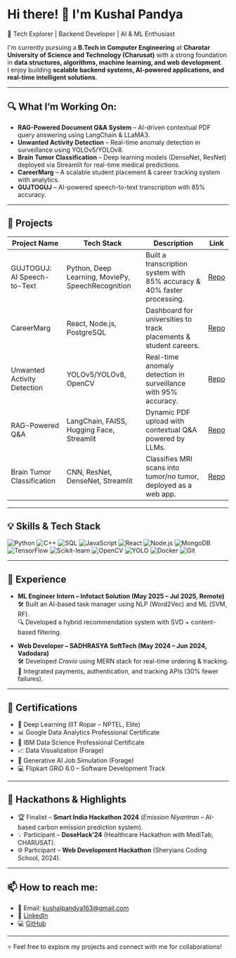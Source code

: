 # Hi there! 👋 I'm Kushal Pandya  
🚀 Tech Explorer | Backend Developer | AI & ML Enthusiast  

I'm currently pursuing a **B.Tech in Computer Engineering** at **Charotar University of Science and Technology (Charusat)** with a strong foundation in **data structures, algorithms, machine learning, and web development**.  
I enjoy building **scalable backend systems, AI-powered applications, and real-time intelligent solutions**.

---

## 🔍 What I’m Working On:
- **RAG-Powered Document Q&A System** – AI-driven contextual PDF query answering using LangChain & LLaMA3.  
- **Unwanted Activity Detection** – Real-time anomaly detection in surveillance using YOLOv5/YOLOv8.  
- **Brain Tumor Classification** – Deep learning models (DenseNet, ResNet) deployed via Streamlit for real-time medical predictions.  
- **CareerMarg** – A scalable student placement & career tracking system with analytics.  
- **GUJTOGUJ** – AI-powered speech-to-text transcription with 85% accuracy.  

---

## 🚀 Projects

| Project Name | Tech Stack | Description | Link |
|--------------|------------|-------------|------|
| GUJTOGUJ: AI Speech-to-Text | Python, Deep Learning, MoviePy, SpeechRecognition | Built a transcription system with 85% accuracy & 40% faster processing. | [Repo](https://github.com/K18SP/ML-projects.git) |
| CareerMarg | React, Node.js, PostgreSQL | Dashboard for universities to track placements & student careers. | [Repo](https://github.com/Vedu3635/UGSF_TNP.git) |
| Unwanted Activity Detection | YOLOv5/YOLOv8, OpenCV | Real-time anomaly detection in surveillance with 95% accuracy. | [Repo](https://github.com/K18SP/ML-projects.git) |
| RAG-Powered Q&A | LangChain, FAISS, Hugging Face, Streamlit | Dynamic PDF upload with contextual Q&A powered by LLMs. | [Repo](https://github.com/K18SP/ML-projects/tree/main/AI_Project/RAG_POWERED_DOCUMENT_SYSTEM) |
| Brain Tumor Classification | CNN, ResNet, DenseNet, Streamlit | Classifies MRI scans into tumor/no tumor, deployed as a web app. | [Repo](https://github.com/K18SP/ML-projects/tree/main/CNN) |

---

## 💡 Skills & Tech Stack
![Python](https://img.shields.io/badge/Python-3776AB?style=for-the-badge&logo=python&logoColor=white)
![C++](https://img.shields.io/badge/C++-00599C?style=for-the-badge&logo=c%2B%2B&logoColor=white)
![SQL](https://img.shields.io/badge/SQL-336791?style=for-the-badge&logo=postgresql&logoColor=white)
![JavaScript](https://img.shields.io/badge/JavaScript-F7DF1E?style=for-the-badge&logo=javascript&logoColor=black)
![React](https://img.shields.io/badge/React-20232A?style=for-the-badge&logo=react&logoColor=61DAFB)
![Node.js](https://img.shields.io/badge/Node.js-43853D?style=for-the-badge&logo=node.js&logoColor=white)
![MongoDB](https://img.shields.io/badge/MongoDB-4EA94B?style=for-the-badge&logo=mongodb&logoColor=white)
![TensorFlow](https://img.shields.io/badge/TensorFlow-FF6F00?style=for-the-badge&logo=tensorflow&logoColor=white)
![Scikit-learn](https://img.shields.io/badge/Scikit--learn-F7931E?style=for-the-badge&logo=scikit-learn&logoColor=white)
![OpenCV](https://img.shields.io/badge/OpenCV-27338e?style=for-the-badge&logo=opencv&logoColor=white)
![YOLO](https://img.shields.io/badge/YOLO-00FFFF?style=for-the-badge&logo=yolo&logoColor=black)
![Docker](https://img.shields.io/badge/Docker-2496ED?style=for-the-badge&logo=docker&logoColor=white)
![Git](https://img.shields.io/badge/Git-F05032?style=for-the-badge&logo=git&logoColor=white)

---

## 🌟 Experience
- **ML Engineer Intern – Infotact Solution (May 2025 – Jul 2025, Remote)**  
  🛠️ Built an AI-based task manager using NLP (Word2Vec) and ML (SVM, RF).  
  🔍 Developed a hybrid recommendation system with SVD + content-based filtering.  

- **Web Developer – SADHRASYA SoftTech (May 2024 – Jun 2024, Vadodara)**  
  🛠️ Developed *Cravio* using MERN stack for real-time ordering & tracking.  
  🔗 Integrated payments, authentication, and tracking APIs (30% fewer failures).  

---

## 📜 Certifications
- 🏅 Deep Learning (IIT Ropar – NPTEL, Elite)  
- 📊 Google Data Analytics Professional Certificate  
- 🧠 IBM Data Science Professional Certificate  
- 📈 Data Visualization (Forage)  
- 🤖 Generative AI Job Simulation (Forage)  
- 💻 Flipkart GRiD 6.0 – Software Development Track  

---

## 🎯 Hackathons & Highlights
- 🏆 Finalist – **Smart India Hackathon 2024** (*Emission Niyantran* – AI-based carbon emission prediction system).  
- 💡 Participant – **DoseHack’24** (Healthcare Hackathon with MediTab, CHARUSAT).  
- 🌐 Participant – **Web Development Hackathon** (Sheryians Coding School, 2024).  

---

## 📫 How to reach me:
- 📧 Email: [kushalpandya163@gmail.com](mailto:kushalpandya163@gmail.com)  
- 🔗 [LinkedIn](https://www.linkedin.com/in/kushal-pandya-302984251/)  
- 💻 [GitHub](https://github.com/K18SP)  

---
⭐ Feel free to explore my projects and connect with me for collaborations!
